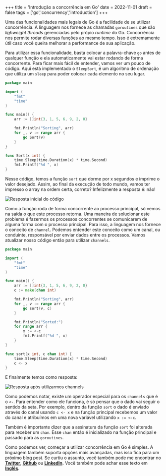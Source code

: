 +++
title = 'Introdução a concorrência em Go'
date = 2022-11-01
draft = false
tags = ['go','concurrency','introduction']
+++

Uma das funcionalidades mais legais de Go é a facilidade de se utilizar concorrência. A linguagem nos fornece as chamadas `goroutines` que são *lighweight threads* gerenciadas pelo própio *runtime* do Go. Concorrência nos permite rodar diversas funções ao mesmo tempo. Isso é extremamente útil caso você queira melhorar a performance de sua aplicação.

Para utilizar essa funcionalidade, basta colocar a palavra-chave `go` antes de qualquer função e ela automaticamente vai estar rodando de forma concorrente. Para ficar mais fácil de entender, vamos ver um pouco de código. Aqui está implementado o `SleepSort`, é um algoritmo de ordenação que utiliza um `sleep` para poder colocar cada elemento no seu lugar.

```go
package main

import (
	"fmt"
	"time"
)

func main() {
	arr := []int{3, 1, 5, 6, 9, 2, 0}

	fmt.Println("Sorting", arr)
	for _, v := range arr {
		go Sort(v)
	}
}

func Sort(x int) {
	time.Sleep(time.Duration(x) * time.Second)
	fmt.Printf("%d ", x)
}
```

Nesse código, temos a função `sort` que dorme por x segundos e imprime o valor desejado.  Assim, ao final da execução de todo mundo, vamos ter impresso o array na ordem certa, correto? Infelizmente a resposta é: não!


![Resposta inicial do código](https://dev-to-uploads.s3.amazonaws.com/uploads/articles/upvgnz9mmdahtamxgm04.png)

Como a função roda de forma concorrente ao processo principal, só vemos na saída o que este processo retorna. Uma maneira de solucionar este problema é fazermos os processos concorrentes se comunicarem de alguma forma com o processo principal. Para isso, a linguagem nos fornece o conceito de `channel`. Podemos entender este conceito como um canal, ou conduinte, responsável por enviar dados entre os processos. Vamos atualizar nosso código então para utilizar `channels`.

```go
package main

import (
	"fmt"
	"time"
)

func main() {
	arr := []int{3, 1, 5, 6, 9, 2, 0}
	c := make(chan int)

	fmt.Println("Sorting", arr)
	for _, v := range arr {
		go sort(v, c)
	}

	fmt.Println("Sorted:")
	for range arr {
		x := <-c
		fmt.Printf("%d ", x)
	}
}

func sort(x int, c chan int) {
	time.Sleep(time.Duration(x) * time.Second)
	c <- x
}
```

E finalmente temos como resposta:

![Resposta após utilizarmos channels](https://dev-to-uploads.s3.amazonaws.com/uploads/articles/w68flkg7z5g7x0lx1g4x.png)

Como podemos notar, existe um operador especial para os `channels` que é o `<-`. Para entender como ele funciona, é só pensar que o dado vai seguir o sentido da seta. Por exemplo, dentro da função `sort` o dado é enviado através do canal usando `c <- x` e na função principal recebemos um valor do canal e atribuímos em uma nova variável utilizando `x := <-c`.

Também é importante dizer que a assinatura da função `sort` foi alterada para receber um `chan`. Esse `chan` então é inicializado na função principal e passado para as `goroutines`.

 Como podemos ver, começar a utilizar concorrência em Go é simples. A linguagem também suporta opções mais avançadas, mas isso fica para um próximo blog post. Se curtiu o assunto, você também pode me encontrar no **[Twitter](https://twitter.com/mfbmina)**, **[Github](https://github.com/mfbmina)** ou **[LinkedIn](https://www.linkedin.com/in/mfbmina/).** Você também pode achar esse texto em **[Inglês](https://dev.to/mfbmina/introduction-to-concurrency-in-go-2bg7)**.
